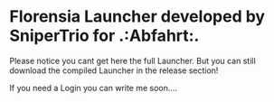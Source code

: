 # Florensia Launcher developed by SniperTrio for .:Abfahrt:.

Please notice you cant get here the full Launcher.
But you can still download the compiled Launcher in the release section!

If you need a Login you can write me soon....
